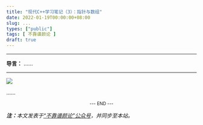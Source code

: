 ```yaml
---
title: "现代C++学习笔记（3）：指针与数组"
date: 2022-01-19T00:00:00+08:00
slug: ...
types: ["public"]
tags: [ 不靠谱颜论 ]
draft: true
---
```


---

**导言：** ……

---

<img src="images/2020-06-29/code.png" style="max-width:300px"/>

……

<center><small>--- END ---</small></center>

<i><b>注：</b>本文发表于[“不靠谱颜论”公众号](https://mp.weixin.qq.com/s/xxx)，并同步至本站。</i>
